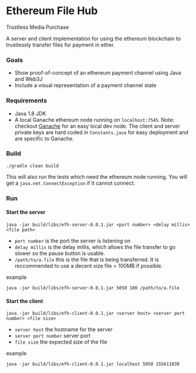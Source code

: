 # Ethereum File Hub #

Trustless Media Purchase

A server and client implementation for using the ethereum blockchain to trustlessly transfer files for payment in ether.

### Goals

* Show proof-of-concept of an ethereum payment channel using Java and Web3J
* Include a visual representation of a payment channel state

### Requirements

* Java 1.8 JDK
* A local Ganache ethereum node running on `localhost:7545`.  Note: checkout [Ganache](https://truffleframework.com/ganache) for an easy local dev node.  The client and server private keys are hard coded in `Constants.java` for easy deployment and are specific to Ganache.

### Build

`./gradle clean build`

This will also run the tests which need the ethereum node running. You will get a `java.net.ConnectException` if it cannot connect.

### Run

#### Start the server 

`java -jar build/libs/efh-server-0.0.1.jar <port number> <delay millis> <file path>`

* `port number` is the port the server is listening on
* `delay millis` is the delay millis, which allows the file transfer to go slower so the pause button is usable.
* `/path/to/a.file`  this is the file that is being transferred.  It is reccommended to use a decent size file > 100MB if possible.

example

`java -jar build/libs/efh-server-0.0.1.jar 5050 100 /path/to/a.file`

#### Start the client

`java -jar build/libs/efh-client-0.0.1.jar <server host> <server port number> <file size>`

* `server host` the hostname for the server
* `server port number` server port
* `file size` the expected size of the file

example

`java -jar build/libs/efh-client-0.0.1.jar localhost 5050 155611039`






